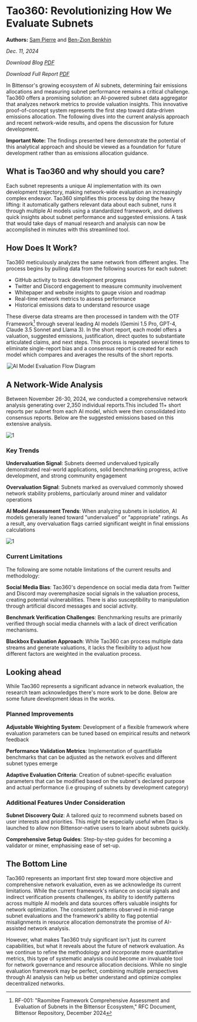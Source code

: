 # Tao360: Revolutionizing How We Evaluate Subnets

**Authors:** [Sam Pierre](https://x.com/notYourBananaa) and [Ben-Zion Benkhin](https://x.com/benzion_b)

*Dec. 11, 2024*

*Download Blog [PDF](https://drive.google.com/file/d/1ldkypVg_7Yu9RHKWR8Zui7KMuANrBbmo/view?usp=drive_link)*

*Download Full Report [PDF]([https://drive.google.com/file/d/1bFU_3rIBFaHF817b29KjPhwN3z_I1NtB/view?usp=drive_link](https://drive.google.com/file/d/1Hjc5mP0sjDMQDNFQlWFytW13y3kXlJkm/view?usp=drive_link))*

In Bittensor's growing ecosystem of AI subnets, determining fair emissions allocations and measuring subnet performance remains a critical challenge. Tao360 offers a promising solution: an AI-powered subnet data aggregator that analyzes network metrics to provide valuation insights. This innovative proof-of-concept system represents the first step toward data-driven emissions allocation. The following dives into the current analysis approach and recent network-wide results, and opens the discussion for future development.

**Important Note:** The findings presented here demonstrate the potential of this analytical approach and should be viewed as a foundation for future development rather than as emissions allocation guidance.

## What is Tao360 and why should you care?

Each subnet represents a unique AI implementation with its own development trajectory, making network-wide evaluation an increasingly complex endeavor. Tao360 simplifies this process by doing the heavy lifting: it automatically gathers relevant data about each subnet, runs it through multiple AI models using a standardized framework, and delivers quick insights about subnet performance and suggested emissions. A task that would take days of manual research and analysis can now be accomplished in minutes with this streamlined tool.

## How Does It Work?

Tao360 meticulously analyzes the same network from different angles. The process begins by pulling data from the following sources for each subnet:

* GitHub activity to track development progress
* Twitter and Discord engagement to measure community involvement
* Whitepaper and website insights to gauge vision and roadmap
* Real-time network metrics to assess performance
* Historical emissions data to understand resource usage

These diverse data streams are then processed in tandem with the OTF Framework[^1] through several leading AI models (Gemini 1.5 Pro, GPT-4, Claude 3.5 Sonnet and Llama 3). In the short report, each model offers a valuation, suggested emissions, justification, direct quotes to substantiate articulated claims, and next steps. This process is repeated several times to eliminate single-report bias and a consensus report is created for each model which compares and averages the results of the short reports.

<div style="max-width: 500px; margin: 0 auto;">

![AI Model Evaluation Flow Diagram](https://i.imgur.com/HtxwoxL.jpg)

</div>

## A Network-Wide Analysis

Between November 26-30, 2024, we conducted a comprehensive network analysis generating over 2,350 individual reports.This included 11+ short reports per subnet from each AI model, which were then consolidated into consensus reports. Below are the suggested emissions based on this extensive analysis.

![1](https://i.imgur.com/lgqztq8.jpg)

### Key Trends

**Undervaluation Signal**: Subnets deemed undervalued typically demonstrated real-world applications, solid benchmarking progress, active development, and strong community engagement

**Overvaluation Signal**: Subnets marked as overvalued commonly showed network stability problems, particularly around miner and validator operations

**AI Model Assessment Trends**: When analyzing subnets in isolation, AI models generally leaned toward "undervalued" or "appropriate" ratings. As a result, any overvaluation flags carried significant weight in final emissions calculations

![1](https://i.imgur.com/IjUZyNo.jpg)

### Current Limitations

The following are some notable limitations of the current results and methodology:

**Social Media Bias**: Tao360's dependence on social media data from Twitter and Discord may overemphasize social signals in the valuation process, creating potential vulnerabilities. There is also susceptibility to manipulation through artificial discord messages and social activity.

**Benchmark Verification Challenges**: Benchmarking results are primarily verified through social media channels with a lack of direct verification mechanisms.

**Blackbox Evaluation Approach**: While Tao360 can process multiple data streams and generate valuations, it lacks the flexibility to adjust how different factors are weighted in the evaluation process.

## Looking ahead

While Tao360 represents a significant advance in network evaluation, the research team acknowledges there's more work to be done. Below are some future development ideas in the works.

### Planned Improvements

**Adjustable Weighting System**: Development of a flexible framework where evaluation parameters can be tuned based on empirical results and network feedback

**Performance Validation Metrics**: Implementation of quantifiable benchmarks that can be adjusted as the network evolves and different subnet types emerge

**Adaptive Evaluation Criteria**: Creation of subnet-specific evaluation parameters that can be modified based on the subnet's declared purpose and actual performance (i.e grouping of subnets by development category)

### Additional Features Under Consideration

**Subnet Discovery Quiz**: A tailored quiz to recommend subnets based on user interests and priorities. This might be especially useful when Dtao is launched to allow non Bittensor-native users to learn about subnets quickly.

**Comprehensive Setup Guides**: Step-by-step guides for becoming a validator or miner, emphasising ease of set-up.

## The Bottom Line

Tao360 represents an important first step toward more objective and comprehensive network evaluation, even as we acknowledge its current limitations. While the current framework's reliance on social signals and indirect verification presents challenges, its ability to identify patterns across multiple AI models and data sources offers valuable insights for network optimization. The consistent patterns observed in mid-range subnet evaluations and the framework's ability to flag potential misalignments in resource allocation demonstrate the promise of AI-assisted network analysis.

However, what makes Tao360 truly significant isn't just its current capabilities, but what it reveals about the future of network evaluation. As we continue to refine the methodology and incorporate more quantitative metrics, this type of systematic analysis could become an invaluable tool for network governance and resource allocation decisions. While no single evaluation framework may be perfect, combining multiple perspectives through AI analysis can help us better understand and optimize complex decentralized networks.

[^1]: RF-001: "Raomitee Framework Comprehensive Assessment and Evaluation of Subnets in the Bittensor Ecosystem," RFC Document, Bittensor Repository, December 2024

